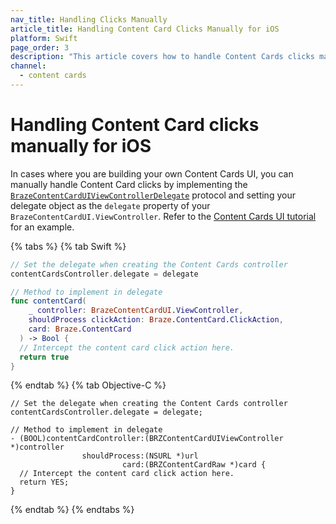 ```yaml
---
nav_title: Handling Clicks Manually
article_title: Handling Content Card Clicks Manually for iOS
platform: Swift
page_order: 3
description: "This article covers how to handle Content Cards clicks manually in your iOS application."
channel:
  - content cards
---
```


# Handling Content Card clicks manually for iOS

In cases where you are building your own Content Cards UI, you can manually handle Content Card clicks by implementing the [`BrazeContentCardUIViewControllerDelegate`](https://braze-inc.github.io/braze-swift-sdk/documentation/brazeui/brazecontentcarduiviewcontrollerdelegate) protocol and setting your delegate object as the `delegate` property of your `BrazeContentCardUI.ViewController`. Refer to the [Content Cards UI tutorial](https://braze-inc.github.io/braze-swift-sdk/tutorials/braze/c2-contentcardsui/) for an example. 

{% tabs %}
{% tab Swift %}
```swift
// Set the delegate when creating the Content Cards controller
contentCardsController.delegate = delegate

// Method to implement in delegate
func contentCard(
    _ controller: BrazeContentCardUI.ViewController,
    shouldProcess clickAction: Braze.ContentCard.ClickAction,
    card: Braze.ContentCard
  ) -> Bool {
  // Intercept the content card click action here.
  return true
}
```
{% endtab %}
{% tab Objective-C %}
```objc
// Set the delegate when creating the Content Cards controller
contentCardsController.delegate = delegate;

// Method to implement in delegate
- (BOOL)contentCardController:(BRZContentCardUIViewController *)controller
                shouldProcess:(NSURL *)url
                         card:(BRZContentCardRaw *)card {
  // Intercept the content card click action here.
  return YES;
}
```
{% endtab %}
{% endtabs %}
